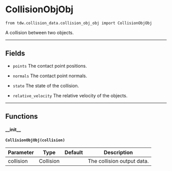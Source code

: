# CollisionObjObj

`from tdw.collision_data.collision_obj_obj import CollisionObjObj`

A collision between two objects.

***

## Fields

- `points` The contact point positions.

- `normals` The contact point normals.

- `state` The state of the collision.

- `relative_velocity` The relative velocity of the objects.

***

## Functions

#### \_\_init\_\_

**`CollisionObjObj(collision)`**

| Parameter | Type | Default | Description |
| --- | --- | --- | --- |
| collision |  Collision |  | The collision output data. |

